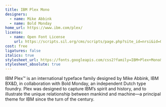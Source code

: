 ```yaml
---
title: IBM Plex Mono
designers:
  - name: Mike Abbink
  - name: Bold Monday
home_url: https://www.ibm.com/plex/
license:
  - name: Open Font License
    url: https://scripts.sil.org/cms/scripts/page.php?site_id=nrsi&id=OFL
cost: free
ligatures: false
italics: true
stylesheet_url: https://fonts.googleapis.com/css2?family=IBM+Plex+Mono&display=swap
stylesheet_absolute: true
---
```


IBM Plex™ is an international typeface family designed by Mike Abbink, IBM BX&D, in collaboration with Bold Monday, an independent Dutch type foundry. Plex was designed to capture IBM’s spirit and history, and to illustrate the unique relationship between mankind and machine—a principal theme for IBM since the turn of the century.
